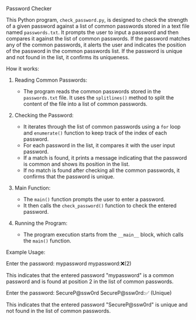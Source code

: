 Password Checker

This Python program, `check_password.py`, is designed to check the strength of a given password against a list of common passwords stored in a text file named `passwords.txt`. It prompts the user to input a password and then compares it against the list of common passwords. If the password matches any of the common passwords, it alerts the user and indicates the position of the password in the common passwords list. If the password is unique and not found in the list, it confirms its uniqueness.

How it works:
1. Reading Common Passwords:
   - The program reads the common passwords stored in the `passwords.txt` file. It uses the `splitlines()` method to split the content of the file into a list of common passwords.

2. Checking the Password:
   - It iterates through the list of common passwords using a `for` loop and `enumerate()` function to keep track of the index of each password.
   - For each password in the list, it compares it with the user input password.
   - If a match is found, it prints a message indicating that the password is common and shows its position in the list.
   - If no match is found after checking all the common passwords, it confirms that the password is unique.

3. Main Function:
   - The `main()` function prompts the user to enter a password.
   - It then calls the `check_password()` function to check the entered password.

4. Running the Program:
   - The program execution starts from the `__main__` block, which calls the `main()` function.

Example Usage:


Enter the password: mypassword
mypassword:❌(2)

This indicates that the entered password "mypassword" is a common password and is found at position 2 in the list of common passwords.


Enter the password: SecureP@ssw0rd
SecureP@ssw0rd:✅ (Unique)


This indicates that the entered password "SecureP@ssw0rd" is unique and not found in the list of common passwords.